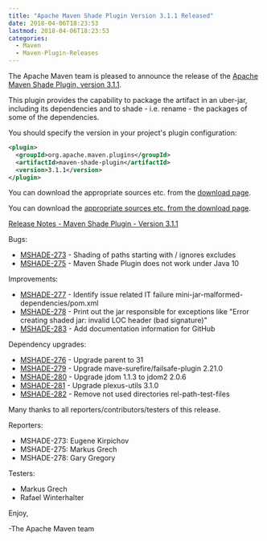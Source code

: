 ```yaml
---
title: "Apache Maven Shade Plugin Version 3.1.1 Released"
date: 2018-04-06T18:23:53
lastmod: 2018-04-06T18:23:53
categories:
  - Maven
  - Maven-Plugin-Releases
---
```

The Apache Maven team is pleased to announce the release of the [Apache
Maven Shade Plugin, version 3.1.1](https://maven.apache.org/plugins/maven-shade-plugin/).

This plugin provides the capability to package the artifact in an uber-jar,
including its dependencies and to shade - i.e. rename - the packages of some of
the dependencies.

You should specify the version in your project's plugin configuration:

```xml
<plugin>
  <groupId>org.apache.maven.plugins</groupId>
  <artifactId>maven-shade-plugin</artifactId>
  <version>3.1.1</version>
</plugin>
```

You can download the appropriate sources etc. from the [download page](https://maven.apache.org/plugins/maven-shade-plugin/download.cgi).


<!-- more -->

You can download the [appropriate sources etc. from the download page](https://maven.apache.org/plugins/maven-shade-plugin/download.cgi).
 
[Release Notes - Maven Shade Plugin - Version 3.1.1](https://issues.apache.org/jira/secure/ReleaseNote.jspa?projectId=12317921&version=12341390)

Bugs:

 * [MSHADE-273](https://issues.apache.org/jira/browse/MSHADE-273) - Shading of paths starting with / ignores excludes
 * [MSHADE-275](https://issues.apache.org/jira/browse/MSHADE-275) - Maven Shade Plugin does not work under Java 10

Improvements:

 * [MSHADE-277](https://issues.apache.org/jira/browse/MSHADE-277) - Identify issue related IT failure mini-jar-malformed-dependencies/pom.xml
 * [MSHADE-278](https://issues.apache.org/jira/browse/MSHADE-278) - Print out the jar responsible for exceptions like "Error creating shaded jar: invalid LOC header (bad signature)"
 * [MSHADE-283](https://issues.apache.org/jira/browse/MSHADE-283) - Add documentation information for GitHub

Dependency upgrades:

 * [MSHADE-276](https://issues.apache.org/jira/browse/MSHADE-276) - Upgrade parent to 31
 * [MSHADE-279](https://issues.apache.org/jira/browse/MSHADE-279) - Upgrade mave-surefire/failsafe-plugin 2.21.0
 * [MSHADE-280](https://issues.apache.org/jira/browse/MSHADE-280) - Upgrade jdom 1.1.3 to jdom2 2.0.6
 * [MSHADE-281](https://issues.apache.org/jira/browse/MSHADE-281) - Upgrade plexus-utils 3.1.0
 * [MSHADE-282](https://issues.apache.org/jira/browse/MSHADE-282) - Remove not used directories rel-path-test-files

Many thanks to all reporters/contributors/testers of this release.

Reporters:

 * MSHADE-273: Eugene Kirpichov
 * MSHADE-275: Markus Grech
 * MSHADE-278: Gary Gregory


Testers:

 * Markus Grech
 * Rafael Winterhalter


Enjoy,

-The Apache Maven team

